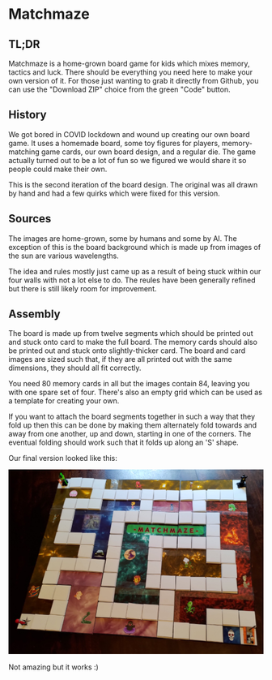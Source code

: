 # Matchmaze

## TL;DR

Matchmaze is a home-grown board game for kids which mixes memory, tactics and
luck. There should be everything you need here to make your own version of it.
For those just wanting to grab it directly from Github, you can use the
"Download ZIP" choice from the green "Code" button.

## History

We got bored in COVID lockdown and wound up creating our own board game. It uses
a homemade board, some toy figures for players, memory-matching game cards, our
own board design, and a regular die.  The game actually turned out to be a lot
of fun so we figured we would share it so people could make their own.

This is the second iteration of the board design. The original was all drawn by
hand and had a few quirks which were fixed for this version.


## Sources

The images are home-grown, some by humans and some by AI. The exception of this
is the board background which is made up from images of the sun are various
wavelengths.

The idea and rules mostly just came up as a result of being stuck within our
four walls with not a lot else to do. The reules have been generally refined
but there is still likely room for improvement.


## Assembly

The board is made up from twelve segments which should be printed out and stuck
onto card to make the full board. The memory cards should also be printed out
and stuck onto slightly-thicker card. The board and card images are sized such
that, if they are all printed out with the same dimensions, they should all fit
correctly.

You need 80 memory cards in all but the images contain 84, leaving you with one
spare set of four. There's also an empty grid which can be used as a template
for creating your own.

If you want to attach the board segments together in such a way that they fold
up then this can be done by making them alternately fold towards and away from
one another, up and down, starting in one of the corners. The eventual folding
should work such that it folds up along an 'S' shape.

Our final version looked like this:

  ![Assembled version](assembled.png "Assembled version")

Not amazing but it works :)

